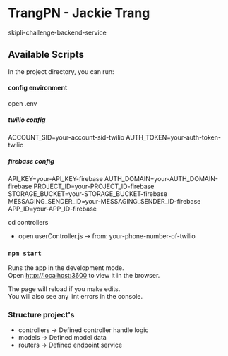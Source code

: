 # TrangPN - Jackie Trang

skipli-challenge-backend-service

## Available Scripts

In the project directory, you can run:


#### config environment
open .env
##### twilio config
ACCOUNT_SID=your-account-sid-twilio
AUTH_TOKEN=your-auth-token-twilio

##### firebase config
API_KEY=your-API_KEY-firebase
AUTH_DOMAIN=your-AUTH_DOMAIN-firebase
PROJECT_ID=your-PROJECT_ID-firebase
STORAGE_BUCKET=your-STORAGE_BUCKET-firebase
MESSAGING_SENDER_ID=your-MESSAGING_SENDER_ID-firebase
APP_ID=your-APP_ID-firebase

cd controllers
- open userController.js
-> from: your-phone-number-of-twilio

### `npm start`

Runs the app in the development mode.\
Open [http://localhost:3600](http://localhost:3600) to view it in the browser.

The page will reload if you make edits.\
You will also see any lint errors in the console.

### Structure project's
- controllers -> Defined controller handle logic
- models -> Defined model data
- routers -> Defined endpoint service
